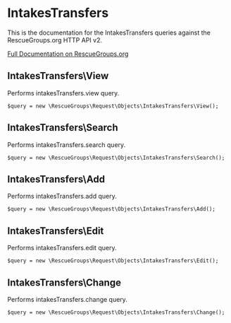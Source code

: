 # IntakesTransfers

This is the documentation for the IntakesTransfers queries against the RescueGroups.org HTTP API v2.

[Full Documentation on RescueGroups.org](https://userguide.rescuegroups.org/display/APIDG/Object+definitions#Objectdefinitions-)

## IntakesTransfers\View

Performs intakesTransfers.view query.

    $query = new \RescueGroups\Request\Objects\IntakesTransfers\View();


## IntakesTransfers\Search

Performs intakesTransfers.search query.

    $query = new \RescueGroups\Request\Objects\IntakesTransfers\Search();


## IntakesTransfers\Add

Performs intakesTransfers.add query.

    $query = new \RescueGroups\Request\Objects\IntakesTransfers\Add();


## IntakesTransfers\Edit

Performs intakesTransfers.edit query.

    $query = new \RescueGroups\Request\Objects\IntakesTransfers\Edit();


## IntakesTransfers\Change

Performs intakesTransfers.change query.

    $query = new \RescueGroups\Request\Objects\IntakesTransfers\Change();


